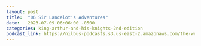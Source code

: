 ```yaml
---
layout: post
title:  "06 Sir Lancelot's Adventures"
date:   2023-07-09 06:06:00 -0500
categories: king-arthur-and-his-knights-2nd-edition
podcast_link: https://nilbus-podcasts.s3.us-east-2.amazonaws.com/the-well-trained-mind/King%20Arthur%20and%20His%20Knights,%202nd%20Edition/06%20Sir%20Lancelot's%20Adventures.mp3
---
```

